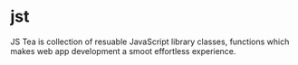 # jst
JS Tea is collection of resuable JavaScript library classes, functions which makes web app development a smoot effortless experience. 

